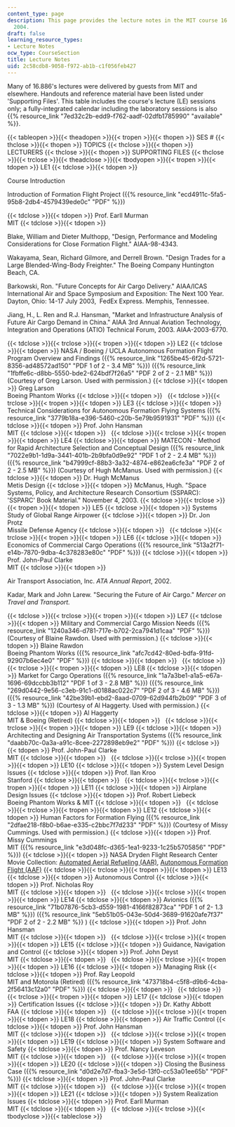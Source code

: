 ```yaml
---
content_type: page
description: This page provides the lecture notes in the MIT course 16.886 of spring
  2004.
draft: false
learning_resource_types:
- Lecture Notes
ocw_type: CourseSection
title: Lecture Notes
uid: 2c58cdb8-9058-f972-ab1b-c1f056feb427
---
```

Many of 16.886's lectures were delivered by guests from MIT and elsewhere. Handouts and reference material have been listed under 'Supporting Files'. This table includes the course's lecture (LE) sessions only; a fully-integrated calendar including the laboratory sessions is also {{% resource_link "7ed32c2b-edd9-f762-aadf-02dfb1785990" "available" %}}.

{{< tableopen >}}{{< theadopen >}}{{< tropen >}}{{< thopen >}}
SES #
{{< thclose >}}{{< thopen >}}
TOPICS
{{< thclose >}}{{< thopen >}}
LECTURERS
{{< thclose >}}{{< thopen >}}
SUPPORTING FILES
{{< thclose >}}{{< trclose >}}{{< theadclose >}}{{< tbodyopen >}}{{< tropen >}}{{< tdopen >}}
LE1
{{< tdclose >}}{{< tdopen >}}

Course Introduction

Introduction of Formation Flight Project ({{% resource_link "ecd4911c-5fa5-95b8-2db4-4579439ede0c" "PDF" %}})

{{< tdclose >}}{{< tdopen >}}
Prof. Earll Murman   
MIT
{{< tdclose >}}{{< tdopen >}}

Blake, William and Dieter Multhopp, "Design, Performance and Modeling Considerations for Close Formation Flight." AIAA-98-4343.

Wakayama, Sean, Richard Gilmore, and Derrell Brown. "Design Trades for a Large Blended-Wing-Body Freighter." The Boeing Company Huntington Beach, CA.

Barkowski, Ron. "Future Concepts for Air Cargo Delivery." AIAA/ICAS International Air and Space Symposium and Exposition: The Next 100 Year. Dayton, Ohio: 14-17 July 2003,  FedEx Express. Memphis, Tennessee.

Jiang, H., L. Ren and R.J. Hansman, "Market and Infrastructure Analysis of Future Air Cargo Demand in China." AIAA 3rd Annual Aviation Technology, Integration and Operations (ATIO) Technical Forum, 2003. AIAA-2003-6770.

{{< tdclose >}}{{< trclose >}}{{< tropen >}}{{< tdopen >}}
LE2
{{< tdclose >}}{{< tdopen >}}
NASA / Boeing / UCLA Autonomous Formation Flight Program Overview and Findings ({{% resource_link "1265be45-6f2d-5721-8356-ad48572ad150" "PDF 1 of 2 - 3.4 MB" %}}) ({{% resource_link "1fbffe6c-d8bb-5550-bde2-624bdf7f26a5" "PDF 2 of 2 - 2.1 MB" %}}) (Courtesy of Greg Larson. Used with permission.)
{{< tdclose >}}{{< tdopen >}}
Greg Larson   
Boeing Phantom Works
{{< tdclose >}}{{< tdopen >}}
 
{{< tdclose >}}{{< trclose >}}{{< tropen >}}{{< tdopen >}}
LE3
{{< tdclose >}}{{< tdopen >}}
Technical Considerations for Autonomous Formation Flying Systems ({{% resource_link "3779b18a-e396-5460-c20b-5e79b9591931" "PDF" %}})
{{< tdclose >}}{{< tdopen >}}
Prof. John Hansman   
MIT
{{< tdclose >}}{{< tdopen >}}
 
{{< tdclose >}}{{< trclose >}}{{< tropen >}}{{< tdopen >}}
LE4
{{< tdclose >}}{{< tdopen >}}
MATECON - Method for Rapid Architecture Selection and Conceptual Design ({{% resource_link "7022e9b1-1d9a-3441-401b-2b9bfa0d9e92" "PDF 1 of 2 - 2.4 MB" %}}) ({{% resource_link "b47999cf-88b3-3a32-4874-e862ea6cfe3a" "PDF 2 of 2 - 2.5 MB" %}}) (Courtesy of Hugh McManus. Used with permission.)
{{< tdclose >}}{{< tdopen >}}
Dr. Hugh McManus   
Metis Design
{{< tdclose >}}{{< tdopen >}}
McManus, Hugh. "Space Systems, Policy, and Architecture Research Consortium (SSPARC): 'SSPARC' Book Material." November 4, 2003.
{{< tdclose >}}{{< trclose >}}{{< tropen >}}{{< tdopen >}}
LE5
{{< tdclose >}}{{< tdopen >}}
Systems Study of Global Range Airpower
{{< tdclose >}}{{< tdopen >}}
Dr. Jon Protz   
Missile Defense Agency
{{< tdclose >}}{{< tdopen >}}
 
{{< tdclose >}}{{< trclose >}}{{< tropen >}}{{< tdopen >}}
LE6
{{< tdclose >}}{{< tdopen >}}
Economics of Commercial Cargo Operations ({{% resource_link "513a2f71-e14b-7870-9dba-4c378283e80c" "PDF" %}})
{{< tdclose >}}{{< tdopen >}}
Prof. John-Paul Clarke   
MIT
{{< tdclose >}}{{< tdopen >}}

Air Transport Association, Inc. *ATA Annual Report*, 2002.

Kadar, Mark and John Larew. "Securing the Future of Air Cargo." *Mercer on Travel and Transport.*

{{< tdclose >}}{{< trclose >}}{{< tropen >}}{{< tdopen >}}
LE7
{{< tdclose >}}{{< tdopen >}}
Military and Commercial Cargo Mission Needs ({{% resource_link "1240a346-d781-717e-b702-2ca7941d1caa" "PDF" %}}) (Courtesy of Blaine Rawdon. Used with permission.)
{{< tdclose >}}{{< tdopen >}}
Blaine Rawdon   
Boeing Phantom Works ({{% resource_link "afc7cd42-80ed-bdfa-91fd-92907b6ec4e0" "PDF" %}})
{{< tdclose >}}{{< tdopen >}}
 
{{< tdclose >}}{{< trclose >}}{{< tropen >}}{{< tdopen >}}
LE8
{{< tdclose >}}{{< tdopen >}}
Market for Cargo Operations ({{% resource_link "1a7a3be1-a1a5-e67a-1696-69dccbb3b112" "PDF 1 of 3 - 2.8 MB" %}}) ({{% resource_link "269d0442-9e56-c3eb-91c1-d0188ac022c7" "PDF 2 of 3 - 4.6 MB" %}}) ({{% resource_link "42be39b1-ebd2-8aad-0709-62d944fb2b09" "PDF 3 of 3 - 1.3 MB" %}}) (Courtesy of Al Haggerty. Used with permission.)
{{< tdclose >}}{{< tdopen >}}
Al Haggerty   
MIT & Boeing (Retired)
{{< tdclose >}}{{< tdopen >}}
 
{{< tdclose >}}{{< trclose >}}{{< tropen >}}{{< tdopen >}}
LE9
{{< tdclose >}}{{< tdopen >}}
Architecting and Designing Air Transportation Systems ({{% resource_link "daabb70c-0a3a-a91c-8cee-2272898eb9e2" "PDF" %}})
{{< tdclose >}}{{< tdopen >}}
Prof. John-Paul Clarke   
MIT
{{< tdclose >}}{{< tdopen >}}
 
{{< tdclose >}}{{< trclose >}}{{< tropen >}}{{< tdopen >}}
LE10
{{< tdclose >}}{{< tdopen >}}
System Level Design Issues
{{< tdclose >}}{{< tdopen >}}
Prof. Ilan Kroo   
Stanford
{{< tdclose >}}{{< tdopen >}}
 
{{< tdclose >}}{{< trclose >}}{{< tropen >}}{{< tdopen >}}
LE11
{{< tdclose >}}{{< tdopen >}}
Airplane Design Issues
{{< tdclose >}}{{< tdopen >}}
Prof. Robert Liebeck   
Boeing Phantom Works & MIT
{{< tdclose >}}{{< tdopen >}}
 
{{< tdclose >}}{{< trclose >}}{{< tropen >}}{{< tdopen >}}
LE12
{{< tdclose >}}{{< tdopen >}}
Human Factors for Formation Flying ({{% resource_link "2dfae218-f8b0-b6ae-e335-c2bbc7f7d233" "PDF" %}}) (Courtesy of Missy Cummings. Used with permission.)
{{< tdclose >}}{{< tdopen >}}
Prof. Missy Cummings   
MIT ({{% resource_link "e3d048fc-d365-1ea1-9233-1c25b5705856" "PDF" %}})
{{< tdclose >}}{{< tdopen >}}
NASA Dryden Flight Research Center Movie Collection: [Automated Aerial Refueling (AAR)](https://web.archive.org/web/20220925232106/https://www.nasa.gov/centers/dryden/news/ResearchUpdate/AAR/), [Autonomous Formation Flight (AAF)](https://web.archive.org/web/20100325023803/https://www.nasa.gov/centers/dryden/history/pastprojects/AFF/index.html)
{{< tdclose >}}{{< trclose >}}{{< tropen >}}{{< tdopen >}}
LE13
{{< tdclose >}}{{< tdopen >}}
Autonomous Control
{{< tdclose >}}{{< tdopen >}}
Prof. Nicholas Roy   
MIT
{{< tdclose >}}{{< tdopen >}}
 
{{< tdclose >}}{{< trclose >}}{{< tropen >}}{{< tdopen >}}
LE14
{{< tdclose >}}{{< tdopen >}}
Avionics ({{% resource_link "71b07876-5cb3-d559-1981-4166f82873ca" "PDF 1 of 2- 1.3 MB" %}}) ({{% resource_link "5eb51b05-043e-50d4-3689-91620afe7f37" "PDF 2 of 2 - 2.2 MB" %}} )
{{< tdclose >}}{{< tdopen >}}
Prof. John Hansman   
MIT
{{< tdclose >}}{{< tdopen >}}
 
{{< tdclose >}}{{< trclose >}}{{< tropen >}}{{< tdopen >}}
LE15
{{< tdclose >}}{{< tdopen >}}
Guidance, Navigation and Control
{{< tdclose >}}{{< tdopen >}}
Prof. John Deyst   
MIT
{{< tdclose >}}{{< tdopen >}}
 
{{< tdclose >}}{{< trclose >}}{{< tropen >}}{{< tdopen >}}
LE16
{{< tdclose >}}{{< tdopen >}}
Managing Risk
{{< tdclose >}}{{< tdopen >}}
Prof. Ray Leopold   
MIT and Motorola (Retired) ({{% resource_link "473718b4-c5f8-d9b6-4cba-2f56413c12a0" "PDF" %}})
{{< tdclose >}}{{< tdopen >}}
 
{{< tdclose >}}{{< trclose >}}{{< tropen >}}{{< tdopen >}}
LE17
{{< tdclose >}}{{< tdopen >}}
Certification Issues
{{< tdclose >}}{{< tdopen >}}
Dr. Kathy Abbott   
FAA
{{< tdclose >}}{{< tdopen >}}
 
{{< tdclose >}}{{< trclose >}}{{< tropen >}}{{< tdopen >}}
LE18
{{< tdclose >}}{{< tdopen >}}
Air Traffic Control
{{< tdclose >}}{{< tdopen >}}
Prof. John Hansman   
MIT
{{< tdclose >}}{{< tdopen >}}
 
{{< tdclose >}}{{< trclose >}}{{< tropen >}}{{< tdopen >}}
LE19
{{< tdclose >}}{{< tdopen >}}
System Software and Safety
{{< tdclose >}}{{< tdopen >}}
Prof. Nancy Leveson   
MIT
{{< tdclose >}}{{< tdopen >}}
 
{{< tdclose >}}{{< trclose >}}{{< tropen >}}{{< tdopen >}}
LE20
{{< tdclose >}}{{< tdopen >}}
Closing the Business Case ({{% resource_link "d0d2e7d7-fba3-3e5d-13f0-cc53a01ee65b" "PDF" %}})
{{< tdclose >}}{{< tdopen >}}
Prof. John-Paul Clarke   
MIT
{{< tdclose >}}{{< tdopen >}}
 
{{< tdclose >}}{{< trclose >}}{{< tropen >}}{{< tdopen >}}
LE21
{{< tdclose >}}{{< tdopen >}}
System Realization Issues
{{< tdclose >}}{{< tdopen >}}
Prof. Earll Murman   
MIT
{{< tdclose >}}{{< tdopen >}}
 
{{< tdclose >}}{{< trclose >}}{{< tbodyclose >}}{{< tableclose >}}